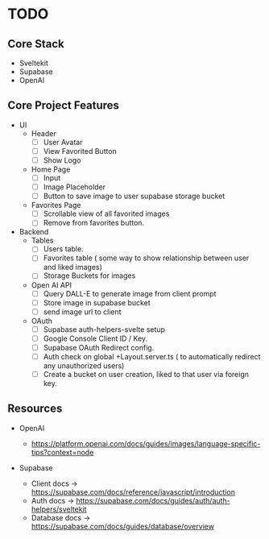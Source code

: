 # TODO 


## Core Stack
- Sveltekit
- Supabase
- OpenAI 

## Core Project Features 
- UI
  - Header
    - [ ] User Avatar
    - [ ] View Favorited Button
    - [ ] Show Logo

  - Home Page
    - [ ] Input
    - [ ] Image Placeholder
    - [ ] Button to save image to user supabase storage bucket

  - Favorites Page
    - [ ] Scrollable view of all favorited images
    - [ ] Remove from favorites button.
- Backend
  - Tables
    - [ ] Users table.
    - [ ] Favorites table ( some way to show relationship between user and liked images)
    - [ ] Storage Buckets for images
  - Open AI API
    - [ ] Query DALL-E to generate image from client prompt
    - [ ] Store image in supabase bucket
    - [ ] send image url to client
  - OAuth
    - [ ] Supabase auth-helpers-svelte setup
    - [ ] Google Console Client ID / Key.
    - [ ] Supabase OAuth Redirect config.
    - [ ] Auth check on global +Layout.server.ts ( to automatically redirect any unauthorized users)
    - [ ] Create a bucket on user creation, liked to that user via foreign key.
  
## Resources 

- OpenAI
  - https://platform.openai.com/docs/guides/images/language-specific-tips?context=node

- Supabase
  - Client docs -> https://supabase.com/docs/reference/javascript/introduction
  - Auth docs -> https://supabase.com/docs/guides/auth/auth-helpers/sveltekit
  - Database docs -> https://supabase.com/docs/guides/database/overview